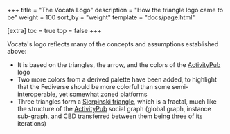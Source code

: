+++
title = "The Vocata Logo"
description = "How the triangle logo came to be"
weight = 100
sort_by = "weight"
template = "docs/page.html"

[extra]
toc = true
top = false
+++

Vocata's logo reflects many of the concepts and assumptions
established above:

* It is based on the triangles, the arrow, and the colors
  of the [ActivityPub] logo
* Two more colors from a derived palette have been added, to
  highlight that the Fediverse should be more colorful than
  some semi-interoperable, yet somewhat zoned platforms
* Three triangles form a [Sierpinski triangle], which is a
  fractal, much like the structure of the [ActivityPub] social
  graph (global graph, instance sub-graph, and CBD transferred
  between them being three of its iterations)


[ActivityPub]: https://activitypub.rocks/
[Sierpinski triangle]: https://en.wikipedia.org/wiki/Sierpi%C5%84ski_triangle
